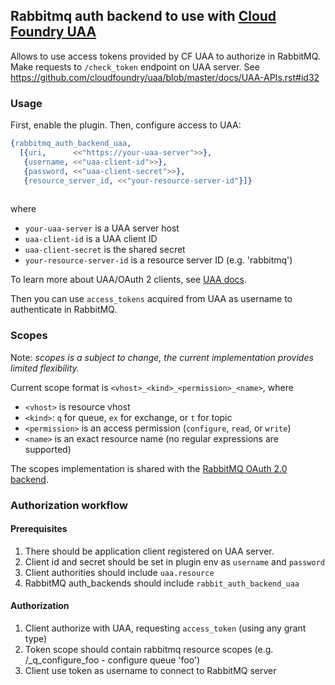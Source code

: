 ## Rabbitmq auth backend to use with [Cloud Foundry UAA](https://github.com/cloudfoundry/uaa)

Allows to use access tokens provided by CF UAA to authorize in RabbitMQ.
Make requests to `/check_token` endpoint on UAA server. See https://github.com/cloudfoundry/uaa/blob/master/docs/UAA-APIs.rst#id32

### Usage

First, enable the plugin. Then, configure access to UAA:

``` erlang
{rabbitmq_auth_backend_uaa,
  [{uri,      <<"https://your-uaa-server">>},
   {username, <<"uaa-client-id">>},
   {password, <<"uaa-client-secret">>},
   {resource_server_id, <<"your-resource-server-id"}]}
   
```

where

 * `your-uaa-server` is a UAA server host
 * `uaa-client-id` is a UAA client ID
 * `uaa-client-secret` is the shared secret
 * `your-resource-server-id` is a resource server ID (e.g. 'rabbitmq')

To learn more about UAA/OAuth 2 clients, see [UAA docs](https://github.com/cloudfoundry/uaa/blob/master/docs/UAA-APIs.rst#id73).

Then you can use `access_tokens` acquired from UAA as username to authenticate in RabbitMQ.

### Scopes

Note: *scopes is a subject to change, the current implementation provides limited flexibility.*

Current scope format is `<vhost>_<kind>_<permission>_<name>`, where

 * `<vhost>` is resource vhost
 * `<kind>`: `q` for queue, `ex` for exchange, or `t` for topic
 * `<permission>` is an access permission (`configure`, `read`, or `write`)
 * `<name>` is an exact resource name (no regular expressions are supported)

The scopes implementation is shared with the [RabbitMQ OAuth 2.0 backend](https://github.com/rabbitmq/rabbitmq_auth_backend_oauth).

### Authorization workflow

#### Prerequisites

1. There should be application client registered on UAA server.
2. Client id and secret should be set in plugin env as `username` and `password`
3. Client authorities should include `uaa.resource`
4. RabbitMQ auth_backends should include `rabbit_auth_backend_uaa`

#### Authorization

1. Client authorize with UAA, requesting `access_token` (using any grant type)
2. Token scope should contain rabbitmq resource scopes (e.g. /_q_configure_foo - configure queue 'foo')
3. Client use token as username to connect to RabbitMQ server

